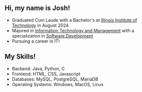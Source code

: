 <!--- Main Heading --->
<h2>Hi, my name is Josh!</h2>

<!--- Short Links --->
- Graduated Cum Laude with a Bachelor's at <a href="https://www.iit.edu/">Illinois Institute of Technology</a> in August 2024
- Majored in <a href="https://www.iit.edu/itm">Information Technology and Management</a> with a specialization in <a href="https://www.iit.edu/itm/programs/specializations">Software Development</a>
- Pursuing a career in IT!

<!--- Skills --->
## My Skills!
- Backend: Java, Python, C
- Frontend: HTML, CSS, Javascript
- Databases: MySQL, PostgreSQL, MariaDB
- Operating Systems: Windows, MacOS, Linux
